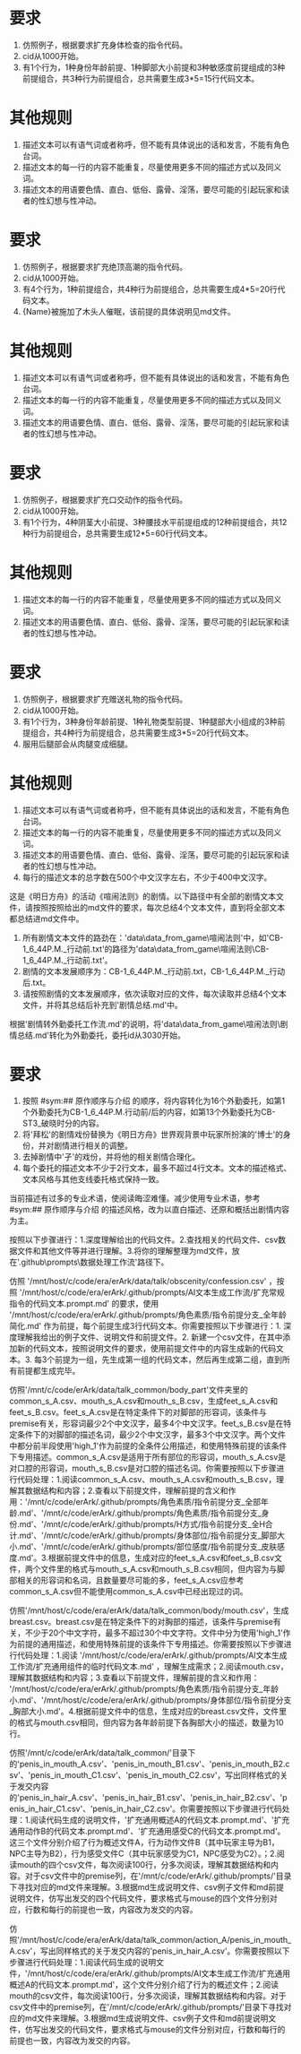 # 要求
1. 仿照例子，根据要求扩充身体检查的指令代码。
2. cid从1000开始。
3. 有1个行为，1种身份年龄前提、1种脚部大小前提和3种敏感度前提组成的3种前提组合，共3种行为前提组合，总共需要生成3*5=15行代码文本。
# 其他规则
1. 描述文本可以有语气词或者称呼，但不能有具体说出的话和发言，不能有角色台词。
2. 描述文本的每一行的内容不能重复，尽量使用更多不同的描述方式以及同义词。
3. 描述文本的用语要色情、直白、低俗、露骨、淫荡，要尽可能的引起玩家和读者的性幻想与性冲动。

# 要求
1. 仿照例子，根据要求扩充绝顶高潮的指令代码。
2. cid从1000开始。
3. 有4个行为，1种前提组合，共4种行为前提组合，总共需要生成4*5=20行代码文本。
4. {Name}被施加了木头人催眠，该前提的具体说明见md文件。
# 其他规则
1. 描述文本可以有语气词或者称呼，但不能有具体说出的话和发言，不能有角色台词。
2. 描述文本的每一行的内容不能重复，尽量使用更多不同的描述方式以及同义词。
3. 描述文本的用语要色情、直白、低俗、露骨、淫荡，要尽可能的引起玩家和读者的性幻想与性冲动。


# 要求
1. 仿照例子，根据要求扩充口交动作的指令代码。
2. cid从1000开始。
3. 有1个行为，4种阴茎大小前提、3种腰技水平前提组成的12种前提组合，共12种行为前提组合，总共需要生成12*5=60行代码文本。
# 其他规则
1. 描述文本的每一行的内容不能重复，尽量使用更多不同的描述方式以及同义词。
2. 描述文本的用语要色情、直白、低俗、露骨、淫荡，要尽可能的引起玩家和读者的性幻想与性冲动。

# 要求
1. 仿照例子，根据要求扩充赠送礼物的指令代码。
2. cid从1000开始。
3. 有1个行为，3种身份年龄前提、1种礼物类型前提、1种腿部大小组成的3种前提组合，共4种行为前提组合，总共需要生成3*5=20行代码文本。
4. 服用后腿部会从肉腿变成细腿。
# 其他规则
1. 描述文本可以有语气词或者称呼，但不能有具体说出的话和发言，不能有角色台词。
2. 描述文本的每一行的内容不能重复，尽量使用更多不同的描述方式以及同义词。
3. 描述文本的用语要色情、直白、低俗、露骨、淫荡，要尽可能的引起玩家和读者的性幻想与性冲动。
4. 每行的描述文本的总字数在500个中文汉字左右，不少于400中文汉字。

这是《明日方舟》的活动《喧闹法则》的剧情。以下路径中有全部的剧情文本文件，请按照按照给出的md文件的要求，每次总结4个文本文件，直到将全部文本都总结进md文件中。
1. 所有剧情文本文件的路劲在：'data\data_from_game\喧闹法则'中，如'CB-1_6_44P.M._行动前.txt'的路径为'data\data_from_game\喧闹法则\CB-1_6_44P.M._行动前.txt'。
2. 剧情的文本发展顺序为：CB-1_6_44P.M._行动前.txt，CB-1_6_44P.M._行动后.txt。
3. 请按照剧情的文本发展顺序，依次读取对应的文件，每次读取并总结4个文本文件，并将其总结后补充到'剧情总结.md'中。

根据'剧情转外勤委托工作流.md'的说明，将'data\data_from_game\喧闹法则\剧情总结.md'转化为外勤委托，委托id从3030开始。
# 要求
1. 按照 #sym:## 原作顺序与介绍 的顺序，将内容转化为16个外勤委托，如第1个外勤委托为CB-1_6_44P.M.行动前/后的内容，如第13个外勤委托为CB-ST3_破晓时分的内容。
2. 将'拜松'的剧情戏份替换为《明日方舟》世界观背景中玩家所扮演的'博士'的身份，并对剧情进行相关的调整。
3. 去掉剧情中'孑'的戏份，并将他的相关剧情合理化。
4. 每个委托的描述文本不少于2行文本，最多不超过4行文本。文本的描述格式、文本风格与其他支线委托格式保持一致。

当前描述有过多的专业术语，使阅读晦涩难懂。减少使用专业术语，参考 #sym:## 原作顺序与介绍 的描述风格，改为以直白描述、还原和概括出剧情内容为主。

按照以下步骤进行：1.深度理解给出的代码文件。2.查找相关的代码文件、csv数据文件和其他文件等并进行理解。3.将你的理解整理为md文件，放在'.github\prompts\数据处理工作流'路径下。

仿照 '/mnt/host/c/code/era/erArk/data/talk/obscenity/confession.csv' ，按照 '/mnt/host/c/code/era/erArk/.github/prompts/AI文本生成工作流/扩充常规指令的代码文本.prompt.md' 的要求，使用 '/mnt/host/c/code/era/erArk/.github/prompts/角色素质/指令前提分支_全年龄简化.md' 作为前提，每个前提生成3行代码文本。你需要按照以下步骤进行：1. 深度理解我给出的例子文件、说明文件和前提文件。2. 新建一个csv文件，在其中添加新的代码文本，按照说明文件的要求，使用前提文件中的内容生成新的代码文本。3. 每3个前提为一组，先生成第一组的代码文本，然后再生成第二组，直到所有前提都生成完毕。

仿照'/mnt/c/code/erArk/data/talk_common/body_part'文件夹里的common_s_A.csv、mouth_s_A.csv和mouth_s_B.csv，生成feet_s_A.csv和feet_s_B.csv。feet_s_A.csv是在特定条件下的对脚部的形容词，该条件与premise有关，形容词最少2个中文汉字，最多4个中文汉字。feet_s_B.csv是在特定条件下的对脚部的描述名词，最少2个中文汉字，最多3个中文汉字。两个文件中都分前半段使用'high_1'作为前提的全条件公用描述，和使用特殊前提的该条件下专用描述。common_s_A.csv是适用于所有部位的形容词，mouth_s_A.csv是对口腔的形容词，mouth_s_B.csv是对口腔的描述名词。你需要按照以下步骤进行代码处理：1.阅读common_s_A.csv、mouth_s_A.csv和mouth_s_B.csv，理解其数据结构和内容；2.查看以下前提文件，理解前提的含义和作用：'/mnt/c/code/erArk/.github/prompts/角色素质/指令前提分支_全部年龄.md'、'/mnt/c/code/erArk/.github/prompts/角色素质/指令前提分支_身份.md'、'/mnt/c/code/erArk/.github/prompts/H方式/指令前提分支_全H合计.md'、'/mnt/c/code/erArk/.github/prompts/身体部位/指令前提分支_脚部大小.md'、'/mnt/c/code/erArk/.github/prompts/部位感度/指令前提分支_皮肤感度.md'。3.根据前提文件中的信息，生成对应的feet_s_A.csv和feet_s_B.csv文件，两个文件里的格式与mouth_s_A.csv和mouth_s_B.csv相同，但内容为与脚部相关的形容词和名词，且数量要尽可能的多，feet_s_A.csv应参考common_s_A.csv但不能使用common_s_A.csv中已经出现过的词。

仿照'/mnt/host/c/code/era/erArk/data/talk_common/body/mouth.csv'，生成breast.csv。breast.csv是在特定条件下的对胸部的描述，该条件与premise有关，不少于20个中文字符，最多不超过30个中文字符。文件中分为使用'high_1'作为前提的通用描述，和使用特殊前提的该条件下专用描述。你需要按照以下步骤进行代码处理：1.阅读 '/mnt/host/c/code/era/erArk/.github/prompts/AI文本生成工作流/扩充通用组件的临时代码文本.md' ，理解生成需求；2.阅读mouth.csv，理解其数据结构和内容；3.查看以下前提文件，理解前提的含义和作用： '/mnt/host/c/code/era/erArk/.github/prompts/角色素质/指令前提分支_年龄小.md'、'/mnt/host/c/code/era/erArk/.github/prompts/身体部位/指令前提分支_胸部大小.md'。4.根据前提文件中的信息，生成对应的breast.csv文件，文件里的格式与mouth.csv相同，但内容为各年龄前提下各胸部大小的描述，数量为10行。

仿照'/mnt/c/code/erArk/data/talk_common/'目录下的'penis_in_mouth_A.csv'、'penis_in_mouth_B1.csv'、'penis_in_mouth_B2.csv'、'penis_in_mouth_C1.csv'、'penis_in_mouth_C2.csv'，写出同样格式的关于发交内容的'penis_in_hair_A.csv'、'penis_in_hair_B1.csv'、'penis_in_hair_B2.csv'、'penis_in_hair_C1.csv'、'penis_in_hair_C2.csv'。你需要按照以下步骤进行代码处理：1.阅读代码生成的说明文件，'扩充通用概述A的代码文本.prompt.md'、'扩充通用动作B的代码文本.prompt.md'、'扩充通用感受C的代码文本.prompt.md'。这三个文件分别介绍了行为概述文件A，行为动作文件B（其中玩家主导为B1，NPC主导为B2），行为感受文件C（其中玩家感受为C1，NPC感受为C2）。；2.阅读mouth的四个csv文件，每次阅读100行，分多次阅读，理解其数据结构和内容。对于csv文件中的premise列，在'/mnt/c/code/erArk/.github/prompts/'目录下寻找对应的md文件来理解。3.根据md生成说明文件、csv例子文件和md前提说明文件，仿写出发交的四个代码文件，要求格式与mouse的四个文件分别对应，行数和每行的前提也一致，内容改为发交的内容。

仿照'/mnt/host/c/code/era/erArk/data/talk_common/action_A/penis_in_mouth_A.csv'，写出同样格式的关于发交内容的'penis_in_hair_A.csv'。你需要按照以下步骤进行代码处理：1.阅读代码生成的说明文件，'/mnt/host/c/code/era/erArk/.github/prompts/AI文本生成工作流/扩充通用概述A的代码文本.prompt.md'，这个文件分别介绍了行为的概述文件；2.阅读mouth的csv文件，每次阅读100行，分多次阅读，理解其数据结构和内容。对于csv文件中的premise列，在'/mnt/c/code/erArk/.github/prompts/'目录下寻找对应的md文件来理解。3.根据md生成说明文件、csv例子文件和md前提说明文件，仿写出发交的代码文件，要求格式与mouse的文件分别对应，行数和每行的前提也一致，内容改为发交的内容。
